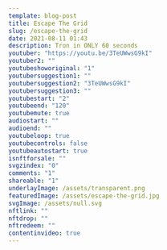 ```yaml
---
template: blog-post
title: Escape The Grid
slug: /escape-the-grid
date: 2021-08-11 01:43
description: Tron in ONLY 60 seconds
youtuber: "https://youtu.be/3TeUWwsG9kI"
youtuber2: ""
youtubeshoworiginal: "1"
youtubersuggestion1: ""
youtubersuggestion2: "3TeUWwsG9kI"
youtubersuggestion3: ""
youtubestart: "2"
youtubeend: "120"
youtubemute: true
audiostart: ""
audioend: ""
youtubeloop: true
youtubecontrols: false
youtubeautostart: true
isnftforsale: ""
svgzindex: "0"
comments: "1"
shareable: "1"
underlayImage: /assets/transparent.png
featuredImage: /assets/escape-the-grid.jpg
svgImage: /assets/null.svg
nftlink: ""
nftdrop: ""
nftredeem: ""
contentinvideo: true
---
```

<div style="position:relative; top:0; z-index:0; border:0px solid blue; height:100vh; width:100vw; overflow:hidden; display:flex; display:grid; place-content:center; ">
<!-- https://youtu.be/sqJdG95juso -->

<!-- <div style="display:flex; justify-content:center; color:#ccc; position:relative; bottom:-20vh;"><a href="/minutes/" title="go back"><button class="back button" style="display:flex; justify-content:center;">Coming Soon</button></a></div>
      </div> -->

      









<!-- XjuLZwlDxh8 -->
</div>
